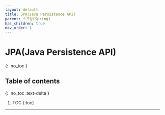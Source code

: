 ```yaml
---
layout: default
title: JPA(Java Persistence API)
parent: 스프링(Spring)
has_children: true
nav_order: 1
---
```


# JPA(Java Persistence API)
{: .no_toc }

## Table of contents
{: .no_toc .text-delta }

1. TOC
   {:toc}

---